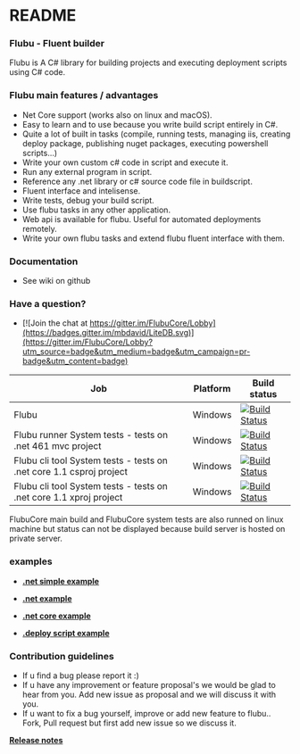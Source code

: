 # README #

### Flubu - Fluent builder ###

Flubu is A C# library for building projects and executing deployment scripts using C# code.

### Flubu main features / advantages ###

* Net Core support (works also on linux and macOS).
* Easy to learn and to use because you write build script entirely in C#.
* Quite a lot of built in tasks (compile, running tests, managing iis, creating deploy package, publishing nuget packages, executing powershell scripts...)
* Write your own custom c# code in script and execute it. 
* Run any external program in script.
* Reference any .net library or c# source code file in buildscript.
* Fluent interface and intelisense.
* Write tests, debug your build script.
* Use flubu tasks in any  other application.
* Web api is available for flubu. Useful for automated deployments remotely.
* Write your own flubu tasks and extend flubu fluent interface with them.

### Documentation ###

* See wiki on github

### Have a question? ###

* [![Join the chat at https://gitter.im/FlubuCore/Lobby](https://badges.gitter.im/mbdavid/LiteDB.svg)](https://gitter.im/FlubuCore/Lobby?utm_source=badge&utm_medium=badge&utm_campaign=pr-badge&utm_content=badge)

| Job              | Platform     | Build status                                                                                                                                                        | 
|-----------------------------|--------------|---------------------------------------------------------------------------------------------------------------------------------------------------------------------|
| Flubu | Windows| [![Build Status](http://lucidlynx.comtrade.com:8080/buildStatus/icon?job=FlubuCore)](http://lucidlynx.comtrade.com:8080/job/FlubuCore) | &nbsp;
| Flubu runner System tests - tests on .net 461 mvc project | Windows| [![Build Status](http://lucidlynx.comtrade.com:8080/buildStatus/icon?job=FlubuCore.Runner.SystemTests)](http://lucidlynx.comtrade.com:8080/job/FlubuCore.Runner.SystemTests) | &nbsp;
| Flubu cli tool System tests - tests on .net core 1.1 csproj project  | Windows| [![Build Status](http://lucidlynx.comtrade.com:8080/buildStatus/icon?job=FlubuCore_SystemTests_Net_Core_csproj)](http://lucidlynx.comtrade.com:8080/job/FlubuCore_SystemTests_Net_Core_csproj) | &nbsp;
| Flubu cli tool System tests - tests on .net core 1.1  xproj project  | Windows| [![Build Status](http://lucidlynx.comtrade.com:8080/buildStatus/icon?job=FlubuCore_SystemTests_.Net_Core_xproj)](http://lucidlynx.comtrade.com:8080/job/FlubuCore_SystemTests_.Net_Core_xproj) | &nbsp;

FlubuCore main build and FlubuCore system tests are also runned on linux machine but status can not be displayed because build server is hosted on private server.

### examples ###
* [**.net simple example**](https://github.com/flubu-core/examples/blob/master/MVC_NET4.61/BuildScripts/BuildScriptSimple.cs
)

* [**.net example**](https://github.com/flubu-core/examples/blob/master/MVC_NET4.61/BuildScripts/BuildScript.cs
)

* [**.net core example**](https://github.com/flubu-core/examples/blob/master/NetCore_csproj/BuildScript/BuildScript.cs
)

* [**.deploy script example**](https://github.com/flubu-core/examples/blob/master/DeployScriptExample/BuildScript/DeployScript.cs
)

### Contribution guidelines ###
* If u find a bug please report it :) 
* If u have any improvement or feature proposal's we would be glad to hear from you. Add new issue as proposal and we will discuss it with you.
* If u want to fix a bug yourself, improve or add new feature to flubu.. Fork, Pull request but first add new issue so we discuss it.


[**Release notes**](https://github.com/flubu-core/flubu.core/blob/master/FlubuCore.ProjectVersion.txt
)



